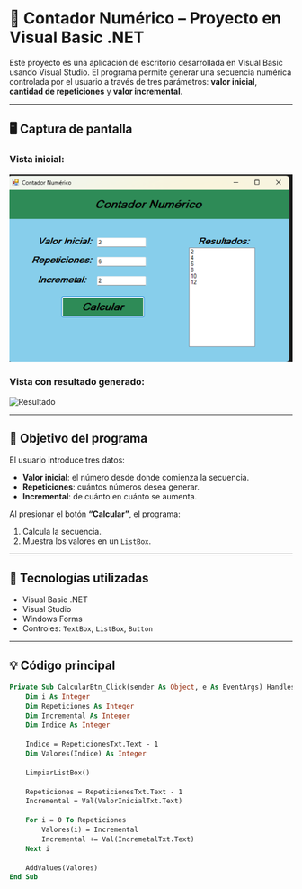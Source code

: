 # 🔢 Contador Numérico – Proyecto en Visual Basic .NET

Este proyecto es una aplicación de escritorio desarrollada en Visual Basic usando Visual Studio. El programa permite generar una secuencia numérica controlada por el usuario a través de tres parámetros: **valor inicial**, **cantidad de repeticiones** y **valor incremental**.

---

## 🖥️ Captura de pantalla

### Vista inicial:
![Vista inicial](contador_numerico_ejemplo.png)

### Vista con resultado generado:
![Resultado](./7fbb2d3b-739a-403e-873a-6779c55a6a28.png)

---

## 🎯 Objetivo del programa

El usuario introduce tres datos:
- **Valor inicial**: el número desde donde comienza la secuencia.
- **Repeticiones**: cuántos números desea generar.
- **Incremental**: de cuánto en cuánto se aumenta.

Al presionar el botón **“Calcular”**, el programa:
1. Calcula la secuencia.
2. Muestra los valores en un `ListBox`.

---

## 🔧 Tecnologías utilizadas

- Visual Basic .NET
- Visual Studio
- Windows Forms
- Controles: `TextBox`, `ListBox`, `Button`

---

## 💡 Código principal

```vb
Private Sub CalcularBtn_Click(sender As Object, e As EventArgs) Handles CalcularBtn.Click
    Dim i As Integer
    Dim Repeticiones As Integer
    Dim Incremental As Integer
    Dim Indice As Integer

    Indice = RepeticionesTxt.Text - 1
    Dim Valores(Indice) As Integer

    LimpiarListBox()

    Repeticiones = RepeticionesTxt.Text - 1
    Incremental = Val(ValorInicialTxt.Text)

    For i = 0 To Repeticiones
        Valores(i) = Incremental
        Incremental += Val(IncremetalTxt.Text)
    Next i

    AddValues(Valores)
End Sub

